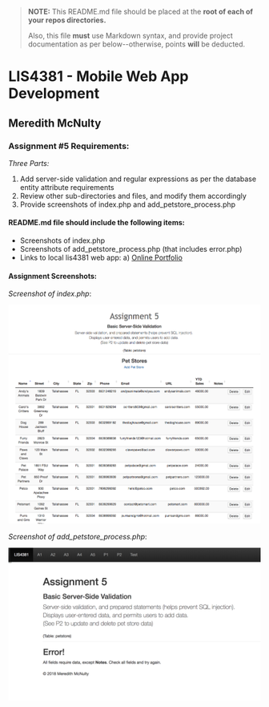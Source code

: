 > **NOTE:** This README.md file should be placed at the **root of each of your repos directories.**
>
>Also, this file **must** use Markdown syntax, and provide project documentation as per below--otherwise, points **will** be deducted.
>

# LIS4381 - Mobile Web App Development

## Meredith McNulty

### Assignment #5 Requirements:

*Three Parts:*

1. Add server-side validation and regular expressions as per the database entity attribute requirements
2. Review other sub-directories and files, and modify them accordingly
3. Provide screenshots of index.php and add_petstore_process.php

#### README.md file should include the following items:

* Screenshots of index.php
* Screenshots of add_petstore_process.php (that includes error.php)
* Links to local lis4381 web app: 
	a) [Online Portfolio](http://localhost/repos/lis4381/)

#### Assignment Screenshots:

*Screenshot of index.php*:

![Index.php screenshot](img/index.png)

*Screenshot of add_petstore_process.php*:

![add_petstore_process.php screenshot](img/petstore.png)